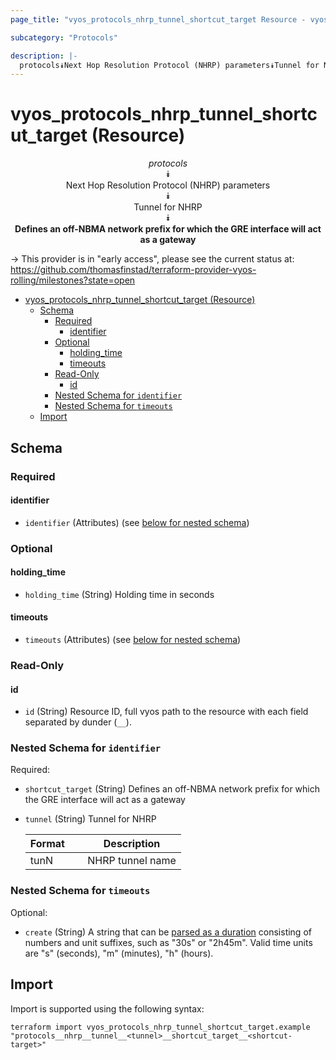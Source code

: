 ```yaml
---
page_title: "vyos_protocols_nhrp_tunnel_shortcut_target Resource - vyos"

subcategory: "Protocols"

description: |-
  protocols⯯Next Hop Resolution Protocol (NHRP) parameters⯯Tunnel for NHRP⯯Defines an off-NBMA network prefix for which the GRE interface will act as a gateway
---
```


# vyos_protocols_nhrp_tunnel_shortcut_target (Resource)
<center>


*protocols*  
⯯  
Next Hop Resolution Protocol (NHRP) parameters  
⯯  
Tunnel for NHRP  
⯯  
**Defines an off-NBMA network prefix for which the GRE interface will act as a gateway**


</center>

-> This provider is in "early access", please see the current status at: https://github.com/thomasfinstad/terraform-provider-vyos-rolling/milestones?state=open

<!--TOC-->

- [vyos_protocols_nhrp_tunnel_shortcut_target (Resource)](#vyos_protocols_nhrp_tunnel_shortcut_target-resource)
  - [Schema](#schema)
    - [Required](#required)
      - [identifier](#identifier)
    - [Optional](#optional)
      - [holding_time](#holding_time)
      - [timeouts](#timeouts)
    - [Read-Only](#read-only)
      - [id](#id)
    - [Nested Schema for `identifier`](#nested-schema-for-identifier)
    - [Nested Schema for `timeouts`](#nested-schema-for-timeouts)
  - [Import](#import)

<!--TOC-->

<!-- schema generated by tfplugindocs -->
## Schema

### Required

#### identifier
- `identifier` (Attributes) (see [below for nested schema](#nestedatt--identifier))

### Optional

#### holding_time
- `holding_time` (String) Holding time in seconds
#### timeouts
- `timeouts` (Attributes) (see [below for nested schema](#nestedatt--timeouts))

### Read-Only

#### id
- `id` (String) Resource ID, full vyos path to the resource with each field separated by dunder (`__`).

<a id="nestedatt--identifier"></a>
### Nested Schema for `identifier`

Required:

- `shortcut_target` (String) Defines an off-NBMA network prefix for which the GRE interface will act as a gateway
- `tunnel` (String) Tunnel for NHRP

    |  Format  &emsp;|  Description       |
    |----------|--------------------|
    |  tunN    &emsp;|  NHRP tunnel name  |


<a id="nestedatt--timeouts"></a>
### Nested Schema for `timeouts`

Optional:

- `create` (String) A string that can be [parsed as a duration](https://pkg.go.dev/time#ParseDuration) consisting of numbers and unit suffixes, such as &#34;30s&#34; or &#34;2h45m&#34;. Valid time units are &#34;s&#34; (seconds), &#34;m&#34; (minutes), &#34;h&#34; (hours).

## Import

Import is supported using the following syntax:

```shell
terraform import vyos_protocols_nhrp_tunnel_shortcut_target.example "protocols__nhrp__tunnel__<tunnel>__shortcut_target__<shortcut-target>"
```
